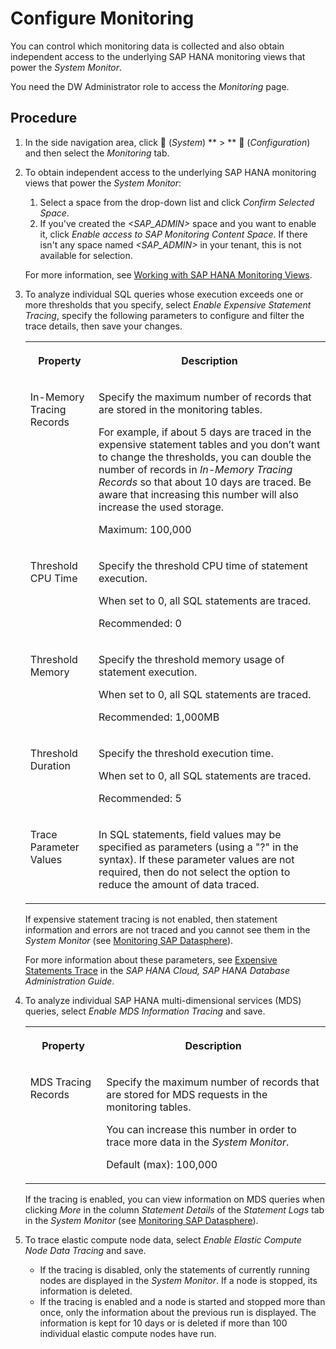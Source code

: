 <!-- loio9cd0691c44a74f2aa47b52f615f74433 -->

<link rel="stylesheet" type="text/css" href="../css/sap-icons.css"/>

# Configure Monitoring

You can control which monitoring data is collected and also obtain independent access to the underlying SAP HANA monitoring views that power the *System Monitor*.

You need the DW Administrator role to access the *Monitoring* page.



<a name="loio9cd0691c44a74f2aa47b52f615f74433__section_jt3_hfb_xpb"/>

## Procedure

1.  In the side navigation area, click <span class="FPA-icons-V3"></span> \(*System*\) ** \> ** :wrench: \(*Configuration*\) and then select the *Monitoring* tab.
2.  To obtain independent access to the underlying SAP HANA monitoring views that power the *System Monitor*:

    1.  Select a space from the drop-down list and click *Confirm Selected Space*.
    2.  If you've created the *<SAP\_ADMIN\>* space and you want to enable it, click *Enable access to SAP Monitoring Content Space*. If there isn't any space named *<SAP\_ADMIN\>* in your tenant, this is not available for selection.

    For more information, see [Working with SAP HANA Monitoring Views](working-with-sap-hana-monitoring-views-4ab4509.md).

3.  To analyze individual SQL queries whose execution exceeds one or more thresholds that you specify, select *Enable Expensive Statement Tracing*, specify the following parameters to configure and filter the trace details, then save your changes.


    <table>
    <tr>
    <th valign="top">

    Property
    
    </th>
    <th valign="top">

    Description
    
    </th>
    </tr>
    <tr>
    <td valign="top">
    
    In-Memory Tracing Records
    
    </td>
    <td valign="top">
    
    Specify the maximum number of records that are stored in the monitoring tables.

    For example, if about 5 days are traced in the expensive statement tables and you don’t want to change the thresholds, you can double the number of records in *In-Memory Tracing Records* so that about 10 days are traced. Be aware that increasing this number will also increase the used storage.

    Maximum: 100,000
    
    </td>
    </tr>
    <tr>
    <td valign="top">
    
    Threshold CPU Time
    
    </td>
    <td valign="top">
    
    Specify the threshold CPU time of statement execution.

    When set to 0, all SQL statements are traced.

    Recommended: 0
    
    </td>
    </tr>
    <tr>
    <td valign="top">
    
    Threshold Memory
    
    </td>
    <td valign="top">
    
    Specify the threshold memory usage of statement execution.

    When set to 0, all SQL statements are traced.

    Recommended: 1,000MB
    
    </td>
    </tr>
    <tr>
    <td valign="top">
    
    Threshold Duration
    
    </td>
    <td valign="top">
    
    Specify the threshold execution time.

    When set to 0, all SQL statements are traced.

    Recommended: 5
    
    </td>
    </tr>
    <tr>
    <td valign="top">
    
    Trace Parameter Values
    
    </td>
    <td valign="top">
    
    In SQL statements, field values may be specified as parameters \(using a "?" in the syntax\). If these parameter values are not required, then do not select the option to reduce the amount of data traced.
    
    </td>
    </tr>
    </table>
    
    If expensive statement tracing is not enabled, then statement information and errors are not traced and you cannot see them in the *System Monitor* \(see [Monitoring SAP Datasphere](monitoring-sap-datasphere-28910cd.md)\).

    For more information about these parameters, see [Expensive Statements Trace](https://help.sap.com/viewer/f9c5015e72e04fffa14d7d4f7267d897/latest/en-US/5faf04f17830464eacdb7938b383d2ab.html) in the *SAP HANA Cloud, SAP HANA Database Administration Guide*.

4.  To analyze individual SAP HANA multi-dimensional services \(MDS\) queries, select *Enable MDS Information Tracing* and save.


    <table>
    <tr>
    <th valign="top">

    Property
    
    </th>
    <th valign="top">

    Description
    
    </th>
    </tr>
    <tr>
    <td valign="top">
    
    MDS Tracing Records
    
    </td>
    <td valign="top">
    
    Specify the maximum number of records that are stored for MDS requests in the monitoring tables.

    You can increase this number in order to trace more data in the *System Monitor*. 

    Default \(max\): 100,000
    
    </td>
    </tr>
    </table>
    
    If the tracing is enabled, you can view information on MDS queries when clicking *More* in the column *Statement Details* of the *Statement Logs* tab in the *System Monitor* \(see [Monitoring SAP Datasphere](monitoring-sap-datasphere-28910cd.md)\).

5.  To trace elastic compute node data, select *Enable Elastic Compute Node Data Tracing* and save.
    -   If the tracing is disabled, only the statements of currently running nodes are displayed in the *System Monitor*. If a node is stopped, its information is deleted.
    -   If the tracing is enabled and a node is started and stopped more than once, only the information about the previous run is displayed. The information is kept for 10 days or is deleted if more than 100 individual elastic compute nodes have run.


